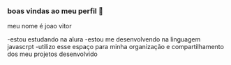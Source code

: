 ### boas vindas ao meu perfil 🖤

meu nome é joao vitor

-estou estudando na alura
-estou me desenvolvendo na linguagem javascrpt
-utilizo esse espaço para minha organização e compartilhamento dos meu projetos desenvolvido

###
